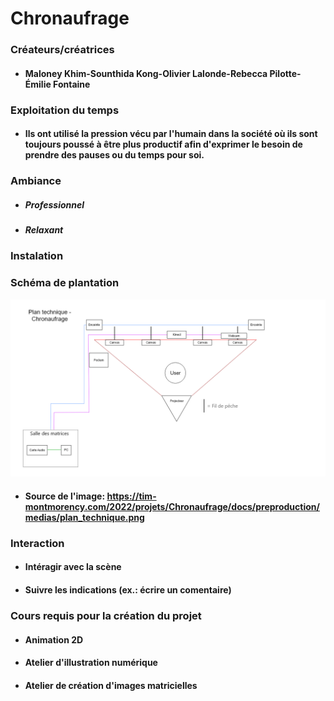 # Chronaufrage

### Créateurs/créatrices
* #### Maloney Khim-Sounthida Kong-Olivier Lalonde-Rebecca Pilotte-Émilie Fontaine

### Exploitation du temps
* #### Ils ont utilisé la pression vécu par l'humain dans la société où ils sont toujours poussé à être plus productif afin d'exprimer le besoin de prendre des pauses ou du temps pour soi. 

### Ambiance
* ##### Professionnel
* ##### Relaxant

### Instalation

### Schéma de plantation
![image_chronaufrage](photographie/image_chronaufrage.png)
* #### Source de l'image: https://tim-montmorency.com/2022/projets/Chronaufrage/docs/preproduction/medias/plan_technique.png

### Interaction
* #### Intéragir avec la scène
* #### Suivre les indications (ex.: écrire un comentaire) 

### Cours requis pour la création du projet
* #### Animation 2D
* #### Atelier d'illustration numérique
* #### Atelier de création d'images matricielles
